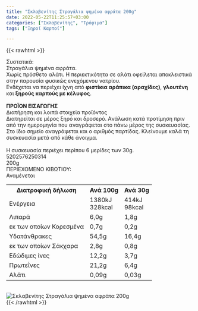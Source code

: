 ```yaml
---
title: "Σκλαβενίτης Στραγάλια ψημένα αφράτα 200g"
date: 2022-05-22T11:25:57+03:00
categories: ["Σκλαβενίτης", "Τρόφιμα"]
tags: ["Ξηροί Καρποί"]

---
```

{{< rawhtml >}}

<div class="sload623"><div class="product"><div id="sistatika">Συστατικά:</div><div class="alltext">Στραγάλια ψημένα αφράτα.<br>Χωρίς πρόσθετο αλάτι. Η περιεκτικότητα σε αλάτι οφείλεται αποκλειστικά στην παρουσία φυσικώς ενεχόμενου νατρίου.<br>Ενδέχεται να περιέχει ίχνη από <b>φιστίκια αράπικα (αραχίδες)</b>, <b>γλουτένη</b> και <b>ξηρούς καρπούς με κέλυφος</b>.<br><br><b>ΠΡΟΪΟΝ ΕΙΣΑΓΩΓΗΣ</b></div><div id="loipa">Διατήρηση και λοιπά στοιχεία προϊόντος</div><div class="alltext">Διατηρείται σε μέρος ξηρό και δροσερό. Aνάλωση κατά προτίμηση πριν από την ημερομηνία που αναγράφεται στο πάνω μέρος της συσκευασίας. Στο ίδιο σημείο αναγράφεται και ο αριθμός παρτίδας. Κλείνουμε καλά τη συσκευασία μετά από κάθε άνοιγμα.<br><br>Η συσκευασία περιέχει περίπου 6 μερίδες των 30g.</div><div id="barcode"><div id="barimage1"></div><span id="bartext">5202576250314</span></div><div id="varos"><div id="varosimage1"></div><span id="varostext">200g</span></div><div id="kivotio">ΠΕΡΙΕΧΟΜΕΝΟ ΚΙΒΩΤΙΟΥ:<br>Αναμένεται</div><div class="tabout"><table id="diatable"><tbody><tr><th>Διατροφική δήλωση</th><th>Ανά 100g</th><th>Ανά 30g<br></th></tr><tr><td class="texr2">Ενέργεια</td><td class="texr">1380kJ<br>328kcal</td><td class="texr">414kJ<br>98kcal<br></td></tr><tr><td class="texr2">Λιπαρά</td><td class="texr">6,0g</td><td class="texr">1,8g<br></td></tr><tr><td class="gray">εκ των οποίων Κορεσµένα</td><td class="gray2">0,7g</td><td class="gray2">0,2g<br></td></tr><tr><td class="texr2">Yδατάνθρακες</td><td class="texr">54,5g</td><td class="texr">16,4g<br></td></tr><tr><td class="gray">εκ των οποίων Σάκχαρα</td><td class="gray2">2,8g</td><td class="gray2">0,8g<br></td></tr><tr><td class="texr2">Eδώδιμες ίνες</td><td class="texr">12,2g</td><td class="texr">3,7g<br></td></tr><tr><td class="texr2">Πρωτεΐνες</td><td class="texr">21,2g</td><td class="texr">6,4g<br></td></tr><tr><td class="texr2">Αλάτι</td><td class="texr">0,09g</td><td class="texr">0,03g<br></td></tr></tbody></table></div><br><div class="pimg"><img alt="Σκλαβενίτης Στραγάλια ψημένα αφράτα 200g" title="Σκλαβενίτης Στραγάλια ψημένα αφράτα 200g" src="/media/images/sklavenitis-stragalia-pshmena-afrata-200g.jpg"></div></div></div>
{{< /rawhtml >}}


